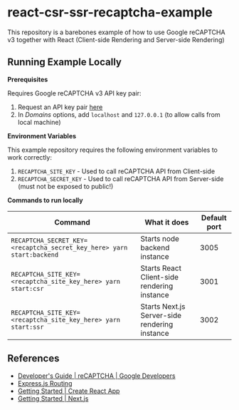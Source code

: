 # react-csr-ssr-recaptcha-example

This repository is a barebones example of how to use Google reCAPTCHA v3 together with React (Client-side Rendering and Server-side Rendering)

## Running Example Locally

**Prerequisites**

Requires Google reCAPTCHA v3 API key pair:

1. Request an API key pair [here](https://www.google.com/recaptcha/admin/create)
1. In _Domains_ options, add `localhost` and `127.0.0.1` (to allow calls from local machine)

**Environment Variables**

This example repository requires the following environment variables to work correctly:

1. `RECAPTCHA_SITE_KEY` - Used to call reCAPTCHA API from Client-side
1. `RECAPTCHA_SECRET_KEY` - Used to call reCAPTCHA API from Server-side (must not be exposed to public!)

**Commands to run locally**

| Command                                                               | What it does                                  | Default port |
| --------------------------------------------------------------------- | --------------------------------------------- | ------------ |
| `RECAPTCHA_SECRET_KEY=<recaptcha_secret_key_here> yarn start:backend` | Starts node backend instance                  | 3005         |
| `RECAPTCHA_SITE_KEY=<recaptcha_site_key_here> yarn start:csr`         | Starts React Client-side rendering instance   | 3001         |
| `RECAPTCHA_SITE_KEY=<recaptcha_site_key_here> yarn start:ssr`         | Starts Next.js Server-side rendering instance | 3002         |

## References

- [Developer's Guide | reCAPTCHA | Google Developers](https://developers.google.com/recaptcha/intro)
- [Express.js Routing](https://expressjs.com/en/guide/routing.html)
- [Getting Started | Create React App](https://create-react-app.dev/docs/getting-started/)
- [Getting Started | Next.js](https://nextjs.org/docs/getting-started)
